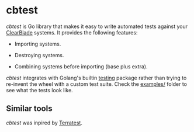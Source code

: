 [clearblade]: https://github.com/clearblade
[go-testing]: https://golang.org/pkg/testing/

# cbtest

*cbtest* is Go library that makes it easy to write automated tests against your
[ClearBlade][clearblade] systems. It provides the following features:

- Importing systems.

- Destroying systems.

- Combining systems before importing (base plus extra).

*cbtest* integrates with Golang's builtin [testing][go-testing] package rather
than trying to re-invent the wheel with a custom test suite. Check the
[examples/](examples/) folder to see what the tests look like.

## Similar tools

[terratest]: https://github.com/gruntwork-io/terratest

*cbtest* was inpired by [Terratest][terratest].

